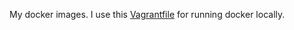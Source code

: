 My docker images. I use this [Vagrantfile](https://github.com/colmsjo/devstack) for running docker locally.


